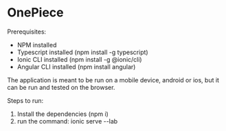 # OnePiece

Prerequisites:
  - NPM installed
  - Typescript installed (npm install -g typescript)
  - Ionic CLI installed (npm install -g @ionic/cli)
  - Angular CLI installed (npm install angular)

The application is meant to be run on a mobile device, android or ios, but it can be run and tested on the browser.

Steps to run:
  1. Install the dependencies (npm i)
  2. run the command: ionic serve --lab
